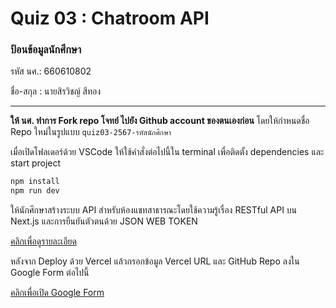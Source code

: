 # Quiz 03 : Chatroom API

### ป้อนข้อมูลนักศึกษา

รหัส นศ.: 660610802

ชื่อ-สกุล : นายสิรวิชญ์ สีทอง

---

**ให้ นศ. ทำการ Fork repo โจทย์ ไปยัง Github account ของตนเองก่อน** โดยให้กำหนดชื่อ Repo ใหม่ในรูปแบบ `quiz03-2567-รหัสนักศึกษา`

เมื่อเปิดโฟลเดอร์ด้วย VSCode ให้ใช้คำสั่งต่อไปนี้ใน terminal เพื่อติดตั้ง dependencies และ start project

```bash
npm install
npm run dev
```

ให้นักศึกษาสร้างระบบ API สำหรับห้องแชทสาธารณะโดยใช้ความรู้เรื่อง RESTful API บน Next.js และการยืนยันตัวตนด้วย JSON WEB TOKEN

[คลิกเพื่อดูรายละเอียด](https://o365cmu-my.sharepoint.com/:b:/g/personal/dome_potikanond_cmu_ac_th/ESIPZg97pERAuH29mRetA60BWK6iXGmeQma_gEkozB7kqQ?e=RWuS55)

หลังจาก Deploy ด้วย Vercel แล้วกรอกข้อมูล Vercel URL และ GitHub Repo ลงใน Google Form ต่อไปนี้

[คลิกเพื่อเปิด Google Form](https://forms.gle/1hqvj42JS8MxuCZw6)
